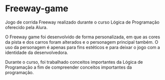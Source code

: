 # Freeway-game
Jogo de corrida Freeway realizado durante o curso Lógica de Programação oferecido pela Alura. 

O Freeway game foi desenvolvido de forma personalizada, em que as cores da pista e dos carros foram alterados e o personagem principal também. O uso da personagem é apenas para fins estéticos e para deixar o jogo com a identidade da desenvolvedora.

Durante o curso, foi trabalhado conceitos importantes da Lógica de Programação a fim de compreender conceitos importantes da programação.
